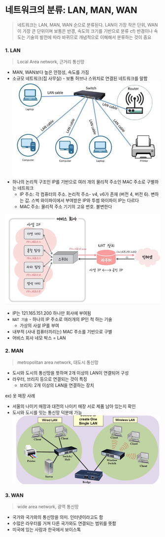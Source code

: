 # 네트워크의 분류: LAN, MAN, WAN

> 네트워크는 LAN, MAN, WAN 순으로 분류된다. LAN이 가장 작은 단위, WAN이 가장 큰 단위이며 보통은 반경, 속도의 크기를 기반으로 분류
> cf) 반경이나 속도는 기술의 발전에 따라 바뀌므로 개념적으로 이해해서 분류하는 것이 중요

### 1. LAN

> Local Area network, 근거리 통신망

- MAN, WAN보다 높은 안정성, 속도를 가짐
- 소규모 네트워크(집 사무실) - 보통 허브나 스위치로 연결된 네트워크를 말함
  ![Alt text](image.png)
- 하나의 논리적 구조인 IP를 기반으로 여러 개의 물리적 주소인 MAC 주소로 구별하는 네트워크
  - IP 주소: 각 컴퓨터의 주소. 논리적 주소- v4, v6가 존재 (버전 4, 버전 6). 변하는 값. 스벅 와이파이에서 부여받은 IP와 투썸 와이파이 IP는 다르다
  - MAC 주소: 물리적 주소 기기의 고유 번호. 불변한다

![Alt text](image-1.png)

- IP는 121.165.151.200 하나만 회사에 부여됨
- `NAT 기술` - 하나의 IP 주소로 여러개의 IP인 척 하는 기술
  - 가상의 사설 IP를 부여
- 내부적 (사내 컴퓨터끼리는) MAC 주소를 기반으로 구별
- 어비스 회사 네모 박스 = LAN

### 2. MAN

> metropolitan area network, 대도시 통신망

- 도시와 도시의 통신망을 뜻하며 2개 이상의 LAN이 연결되어 구성
- 라우터, 브리지 등으로 연결되는 것이 특징
  - 브리지: 2개 이상의 LAN을 연결하는 장치

ex) 옷 매장 사례

- 서울의 나이키 매장과 대전의 나이키 매장 서로 제품 남아 있는지 확인
- 도시와 도시를 잇는 통신망 덕분에 가능
  ![Alt text](image-2.png)

### 3. WAN

> wide area network, 광역 통신망

- 국가와 국가와의 통신망을 의미. 인터넷이라고도 함
- 수많은 라우터를 거쳐 다른 국가와도 연결되는 범위를 뜻함
- 미국에 있는 사람과 한국에서 보이스톡
